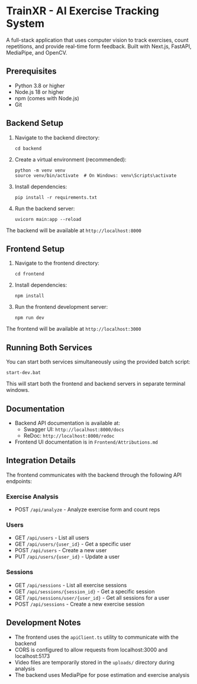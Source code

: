 # TrainXR - AI Exercise Tracking System

A full-stack application that uses computer vision to track exercises, count repetitions, and provide real-time form feedback. Built with Next.js, FastAPI, MediaPipe, and OpenCV.

## Prerequisites

- Python 3.8 or higher
- Node.js 18 or higher
- npm (comes with Node.js)
- Git

## Backend Setup

1. Navigate to the backend directory:
   ```
   cd backend
   ```

2. Create a virtual environment (recommended):
   ```
   python -m venv venv
   source venv/bin/activate  # On Windows: venv\Scripts\activate
   ```

3. Install dependencies:
   ```
   pip install -r requirements.txt
   ```

4. Run the backend server:
   ```
   uvicorn main:app --reload
   ```

The backend will be available at `http://localhost:8000`

## Frontend Setup

1. Navigate to the frontend directory:
   ```
   cd frontend
   ```

2. Install dependencies:
   ```
   npm install
   ```

3. Run the frontend development server:
   ```
   npm run dev
   ```

The frontend will be available at `http://localhost:3000`

## Running Both Services

You can start both services simultaneously using the provided batch script:

```
start-dev.bat
```

This will start both the frontend and backend servers in separate terminal windows.

## Documentation

- Backend API documentation is available at:
  - Swagger UI: `http://localhost:8000/docs`
  - ReDoc: `http://localhost:8000/redoc`
- Frontend UI documentation is in `Frontend/Attributions.md`

## Integration Details

The frontend communicates with the backend through the following API endpoints:

### Exercise Analysis
- POST `/api/analyze` - Analyze exercise form and count reps

### Users
- GET `/api/users` - List all users
- GET `/api/users/{user_id}` - Get a specific user
- POST `/api/users` - Create a new user
- PUT `/api/users/{user_id}` - Update a user

### Sessions
- GET `/api/sessions` - List all exercise sessions
- GET `/api/sessions/{session_id}` - Get a specific session
- GET `/api/sessions/user/{user_id}` - Get all sessions for a user
- POST `/api/sessions` - Create a new exercise session

## Development Notes

- The frontend uses the `apiClient.ts` utility to communicate with the backend
- CORS is configured to allow requests from localhost:3000 and localhost:5173
- Video files are temporarily stored in the `uploads/` directory during analysis
- The backend uses MediaPipe for pose estimation and exercise analysis
